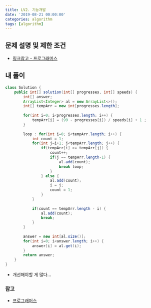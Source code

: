 ```yaml
---
title: LV2. 기능개발
date: '2019-08-21 00:00:00'
categories: algorithm
tags: [algorithm]
---
```


## 문제 설명 및 제한 조건

* <a href="https://programmers.co.kr/learn/courses/30/lessons/42586" target="_blank">링크참고 - 프로그래머스</a>

## 내 풀이

```java
class Solution {
    public int[] solution(int[] progresses, int[] speeds) {
        int[] answer;
        ArrayList<Integer> al = new ArrayList<>();
        int[] tempArr = new int[progresses.length];
        
        for(int i=0; i<progresses.length; i++) {
        	tempArr[i] = (99 - progresses[i]) / speeds[i] + 1 ;
        }
        
        loop : for(int i=0; i<tempArr.length; i++) {
        	int count = 1;
        	for(int j=i+1; j<tempArr.length; j++) {
        		if(tempArr[i] >= tempArr[j]) {
        			count++;
        			if(j == tempArr.length-1) {
        				al.add(count);
        				break loop;
        			}
        		} else {
        			al.add(count);
        			i = j;
        			count = 1;
        		}
        	}
        	
        	if(count == tempArr.length - i) {
        		al.add(count);
        		break;
        	}
        }
        
        answer = new int[al.size()];
        for(int i=0; i<answer.length; i++) {
        	answer[i] = al.get(i);
        }
        return answer;
    }
}
```

* 개선해야할 게 많다...

### 참고

* <a href="https://programmers.co.kr/learn/courses/30/lessons/42586" target="_blank">프로그래머스</a>

